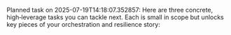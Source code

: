 Planned task on 2025-07-19T14:18:07.352857: Here are three concrete, high‐leverage tasks you can tackle next. Each is small in scope but unlocks key pieces of your orchestration and resilience story: